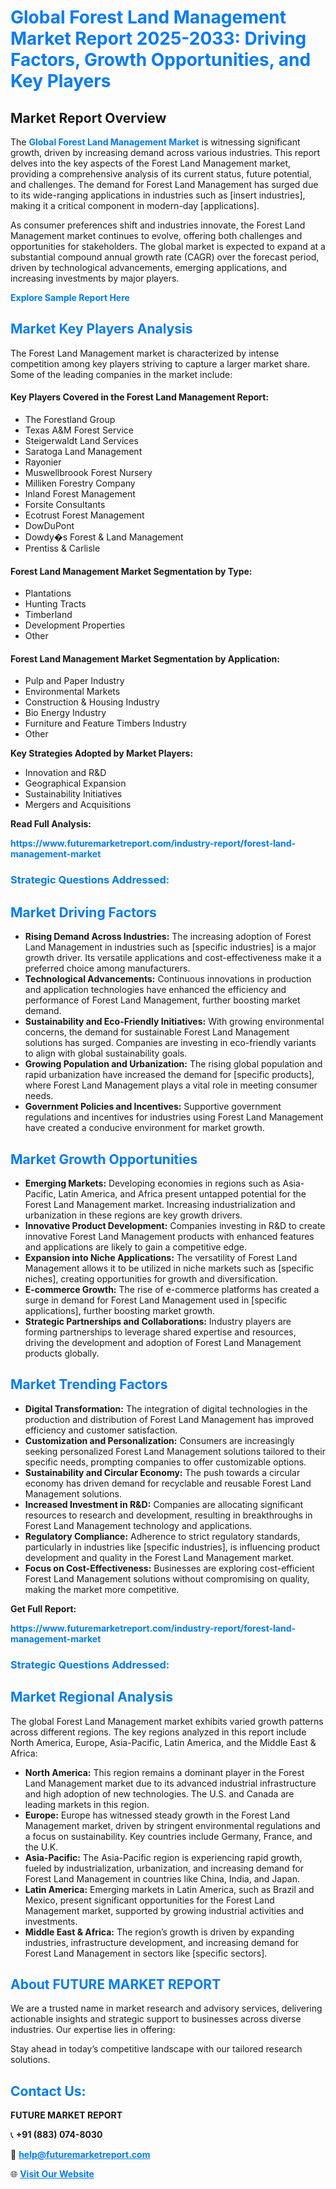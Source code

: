 <h1 style="color: #007BFF;">Global Forest Land Management Market Report 2025-2033: Driving Factors, Growth Opportunities, and Key Players</h1>

<section id="overview">
<h2>Market Report Overview</h2>
<p>The <a href="https://www.futuremarketreport.com/industry-report/forest-land-management-market" style="color: #007BFF; text-decoration: none;"><strong>Global Forest Land Management Market</strong></a> is witnessing significant growth, driven by increasing demand across various industries. This report delves into the key aspects of the Forest Land Management market, providing a comprehensive analysis of its current status, future potential, and challenges. The demand for Forest Land Management has surged due to its wide-ranging applications in industries such as [insert industries], making it a critical component in modern-day [applications].</p>
<p>As consumer preferences shift and industries innovate, the Forest Land Management market continues to evolve, offering both challenges and opportunities for stakeholders. The global market is expected to expand at a substantial compound annual growth rate (CAGR) over the forecast period, driven by technological advancements, emerging applications, and increasing investments by major players.</p>
</section>

<section id="overview">
<p><a href="https://www.futuremarketreport.com/request-sample/reportId=46698" style="color: #007BFF; text-decoration: none;"><strong>Explore Sample Report Here</strong></a></p>
</section>

<section id="key-players">
<h2 style="color: #007BFF;">Market Key Players Analysis</h2>
<p>The Forest Land Management market is characterized by intense competition among key players striving to capture a larger market share. Some of the leading companies in the market include:</p>
<h4>Key Players Covered in the Forest Land Management Report:</h4>
<ul><li>The Forestland Group</li><li>Texas A&amp;M Forest Service</li><li>Steigerwaldt Land Services</li><li>Saratoga Land Management</li><li>Rayonier</li><li>Muswellbroook Forest Nursery</li><li>Milliken Forestry Company</li><li>Inland Forest Management</li><li>Forsite Consultants</li><li>Ecotrust Forest Management</li><li>DowDuPont</li><li>Dowdy�s Forest &amp; Land Management</li><li>Prentiss &amp; Carlisle</li></ul>
<h4>Forest Land Management Market Segmentation by Type:</h4>
<ul><li>Plantations</li><li>Hunting Tracts</li><li>Timberland</li><li>Development Properties</li><li>Other</li></ul>

<h4>Forest Land Management Market Segmentation by Application:</h4>
<ul><li>Pulp and Paper Industry</li><li>Environmental Markets</li><li>Construction &amp; Housing Industry</li><li>Bio Energy Industry</li><li>Furniture and Feature Timbers Industry</li><li>Other</li></ul>
<p><strong>Key Strategies Adopted by Market Players:</strong></p>
<ul>
<li>Innovation and R&D</li>
<li>Geographical Expansion</li>
<li>Sustainability Initiatives</li>
<li>Mergers and Acquisitions</li>
</ul>
</section>

<section>
<p><strong>Read Full Analysis: </strong></p><a href="https://www.futuremarketreport.com/industry-report/forest-land-management-market" style="color: #007BFF; text-decoration: none;"><strong>https://www.futuremarketreport.com/industry-report/forest-land-management-market</strong></a>
<h3 style="color: #007BFF;">Strategic Questions Addressed:</h3>
</section>

<section id="driving-factors">
<h2 style="color: #007BFF;">Market Driving Factors</h2>
<ul>
<li><strong>Rising Demand Across Industries:</strong> The increasing adoption of Forest Land Management in industries such as [specific industries] is a major growth driver. Its versatile applications and cost-effectiveness make it a preferred choice among manufacturers.</li>
<li><strong>Technological Advancements:</strong> Continuous innovations in production and application technologies have enhanced the efficiency and performance of Forest Land Management, further boosting market demand.</li>
<li><strong>Sustainability and Eco-Friendly Initiatives:</strong> With growing environmental concerns, the demand for sustainable Forest Land Management solutions has surged. Companies are investing in eco-friendly variants to align with global sustainability goals.</li>
<li><strong>Growing Population and Urbanization:</strong> The rising global population and rapid urbanization have increased the demand for [specific products], where Forest Land Management plays a vital role in meeting consumer needs.</li>
<li><strong>Government Policies and Incentives:</strong> Supportive government regulations and incentives for industries using Forest Land Management have created a conducive environment for market growth.</li>
</ul>
</section>

<section id="growth-opportunities">
<h2 style="color: #007BFF;">Market Growth Opportunities</h2>
<ul>
<li><strong>Emerging Markets:</strong> Developing economies in regions such as Asia-Pacific, Latin America, and Africa present untapped potential for the Forest Land Management market. Increasing industrialization and urbanization in these regions are key growth drivers.</li>
<li><strong>Innovative Product Development:</strong> Companies investing in R&D to create innovative Forest Land Management products with enhanced features and applications are likely to gain a competitive edge.</li>
<li><strong>Expansion into Niche Applications:</strong> The versatility of Forest Land Management allows it to be utilized in niche markets such as [specific niches], creating opportunities for growth and diversification.</li>
<li><strong>E-commerce Growth:</strong> The rise of e-commerce platforms has created a surge in demand for Forest Land Management used in [specific applications], further boosting market growth.</li>
<li><strong>Strategic Partnerships and Collaborations:</strong> Industry players are forming partnerships to leverage shared expertise and resources, driving the development and adoption of Forest Land Management products globally.</li>
</ul>
</section>

<section id="trending-factors">
<h2 style="color: #007BFF;">Market Trending Factors</h2>
<ul>
<li><strong>Digital Transformation:</strong> The integration of digital technologies in the production and distribution of Forest Land Management has improved efficiency and customer satisfaction.</li>
<li><strong>Customization and Personalization:</strong> Consumers are increasingly seeking personalized Forest Land Management solutions tailored to their specific needs, prompting companies to offer customizable options.</li>
<li><strong>Sustainability and Circular Economy:</strong> The push towards a circular economy has driven demand for recyclable and reusable Forest Land Management solutions.</li>
<li><strong>Increased Investment in R&D:</strong> Companies are allocating significant resources to research and development, resulting in breakthroughs in Forest Land Management technology and applications.</li>
<li><strong>Regulatory Compliance:</strong> Adherence to strict regulatory standards, particularly in industries like [specific industries], is influencing product development and quality in the Forest Land Management market.</li>
<li><strong>Focus on Cost-Effectiveness:</strong> Businesses are exploring cost-efficient Forest Land Management solutions without compromising on quality, making the market more competitive.</li>
</ul>
</section>

<section>
<p><strong>Get Full Report: </strong></p><a href="https://www.futuremarketreport.com/industry-report/forest-land-management-market" style="color: #007BFF; text-decoration: none;"><strong>https://www.futuremarketreport.com/industry-report/forest-land-management-market</strong></a>
<h3 style="color: #007BFF;">Strategic Questions Addressed:</h3>
</section>


<section id="regional-analysis">
<h2 style="color: #007BFF;">Market Regional Analysis</h2>
<p>The global Forest Land Management market exhibits varied growth patterns across different regions. The key regions analyzed in this report include North America, Europe, Asia-Pacific, Latin America, and the Middle East & Africa:</p>
<ul>
<li><strong>North America:</strong> This region remains a dominant player in the Forest Land Management market due to its advanced industrial infrastructure and high adoption of new technologies. The U.S. and Canada are leading markets in this region.</li>
<li><strong>Europe:</strong> Europe has witnessed steady growth in the Forest Land Management market, driven by stringent environmental regulations and a focus on sustainability. Key countries include Germany, France, and the U.K.</li>
<li><strong>Asia-Pacific:</strong> The Asia-Pacific region is experiencing rapid growth, fueled by industrialization, urbanization, and increasing demand for Forest Land Management in countries like China, India, and Japan.</li>
<li><strong>Latin America:</strong> Emerging markets in Latin America, such as Brazil and Mexico, present significant opportunities for the Forest Land Management market, supported by growing industrial activities and investments.</li>
<li><strong>Middle East & Africa:</strong> The region’s growth is driven by expanding industries, infrastructure development, and increasing demand for Forest Land Management in sectors like [specific sectors].</li>
</ul>
</section>

<footer>
<h2 style="color: #007BFF;">About FUTURE MARKET REPORT</h2>
<p>We are a trusted name in market research and advisory services, delivering actionable insights and strategic support to businesses across diverse industries. Our expertise lies in offering:</p>

<p>Stay ahead in today’s competitive landscape with our tailored research solutions.</p>

<h2 style="color: #007BFF;">Contact Us:</h2>
<p><strong>FUTURE MARKET REPORT</strong></p>
<p>📞 <strong>+91 (883) 074-8030</strong></p>
<p>📧 <strong><a href="mailto:help@futuremarketreport.com" style="color: #007BFF;">help@futuremarketreport.com</a></strong></p>
<p>🌐 <strong><a href="https://www.futuremarketreport.com/" style="color: #007BFF;">Visit Our Website</a></strong></p>
</footer>